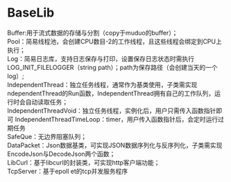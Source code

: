 # BaseLib
Buffer:用于流式数据的存储与分割（copy于muduo的buffer）；  
Pool：简易线程池，会创建CPU数目-2的工作线程，且这些线程会绑定到CPU上执行；  
Log：简易日志库，支持日志保存与打印，设置保存日志状态时需执行LOG_INIT_FILELOGGER（string path）；path为保存路径（会创建当天的一个log）;  
IndependentThread：独立任务线程，通常作为基类使用，子类需实现ndependentThread的Run函数，IndependentThread拥有自己的工作队列，运行时会自动读取任务；  
IndependentThreadVoid：独立任务线程，实例化后，用户只需传入函数指针即可
IndependentThreadTimeLoop：timer，用户传入函数指针后，会定时运行过期任务  
SafeQue：无边界阻塞队列；  
DataPacket：Json数据基类，可实现JSON数据序列化与反序列化，子类需实现EncodeJson与DecodeJson两个函数；  
LibCurl：基于libcurl的封装类，可实现http客户端功能；  
TcpServer：基于epoll et的tcp并发服务程序
